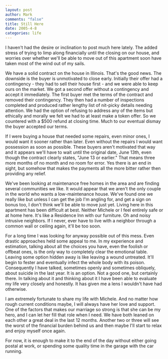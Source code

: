 ```yaml
--- 
layout: post
author: Mark
comments: "false"
title: Still Here
date: 2005-4-8
categories: life
---
```

I haven't had the desire or inclination to post much here lately. The added stress of trying to limp along financially until the closing on our house, and worries over whether we'll be able to move out of this apartment soon have taken most of the wind out of my sails.

We have a solid contract on the house in Illinois. That's the good news. The downside is the buyer is unmotivated to close early. Initially their offer had a contingency - they had to sell their house first - and we were able to keep ours on the market. We got a second offer without a contingency and accept it immediately. The first buyer met the terms of the contract and removed their contingency. They then had a number of inspections completed and produced rather lengthy list of nit-picky details needing attention. We had the option of refusing to address any of the items but ethically and morally we felt we had to at least make a token offer. So we countered with a $500 refund at closing time. Much to our eventual dismay the buyer accepted our terms.

If I were buying a house that needed some repairs, even minor ones, I would want it sooner rather than later. Even without the repairs I would want possession as soon as possible. These buyers aren't motivated that way and it appears we'll have to wait until the original date, June 13th, even though the contract clearly states, "June 13 or earlier." That means three more months of no month and no room for error. Yes there is an end in sight, but somehow that makes the payments all the more bitter rather then providing any relief.

We've been looking at maintenance free homes in the area and are finding several communities we like. It would appear that we aren't the only couple in the world who wants a low-maintenance house. We've found one we really like but unless I can get the job I'm angling for, and get a sign on bonus too, I don't think we'll be able to move just yet. Living here in this apartment has been difficult at best. Neither Michele or I feel entirely safe or at home here. It's like a Residence Inn with our furniture. Oh and noisy intrusive neighbors. If I never, ever have to live with a neighbor through a common wall or ceiling again, it'll be too soon.

For a long time I was looking for anyway possible out of this mess. Even drastic approaches held some appeal to me. In my experience and estimation, talking about all the choices you have, even the foolish or offbeat ones, is the only way to completely clear the emotional table. Leaving some option hidden away is like leaving a wound untreated. It'll begin to fester and eventually infect the whole body with its poison. Consequently I have talked, sometimes openly and sometimes obliquely, about suicide in the last year. It is an option. Not a good one, but certainly there. In talking about it and thinking about it I have been able to evaluate my life very closely and honestly. It has given me a lens I wouldn't have had otherwise.

I am extremely fortunate to share my life with Michele. And no matter how rough current conditions maybe, I will always have her love and support. One of the factors that makes our marriage so strong is that she can be my hero, and I can let her fill that role when I need. We have both leaned on each other a great deal in the last 12 months. Another two or three will see the worst of the financial burden behind us and then maybe I'll start to relax and enjoy myself once again.

For now, it is enough to make it to the end of the day without either going postal at work, or spending some quality time in the garage with the car running.
